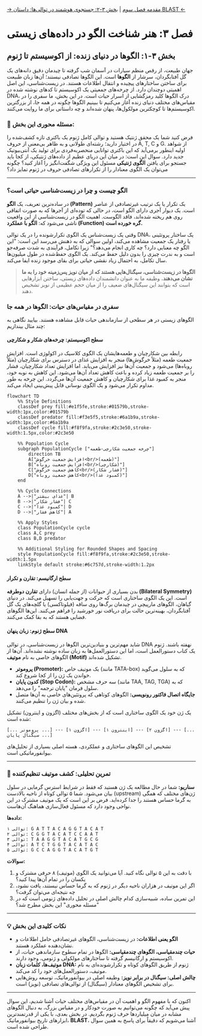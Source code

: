 [→ مقدمه فصل سوم](./00-introduction.md) | [بخش ۳-۲: جستجوی هوشمند در توالی‌ها: داستان BLAST ←](./02-intelligent-sequence-search-blast.md)

# فصل ۳: هنر شناخت الگو در داده‌های زیستی

## بخش ۳-۱: الگوها در دنیای زنده: از اکوسیستم تا ژنوم

جهان طبیعت، از رقص منظم سیارات در آسمان شب گرفته تا چیدمان دقیق دانه‌های یک گل آفتابگردان، سرشار از **الگوها** است. این الگوها تصادفی نیستند؛ آن‌ها زبان طبیعت برای ساختن ساختارهای پیچیده و انتقال اطلاعات هستند. در زیست‌شناسی، این اصل اهمیتی دوچندان دارد. از چرخه‌های جمعیتی یک اکوسیستم تا کدهای نوشته شده در DNA، درک الگوها کلید رمزگشایی از اسرار حیات است. در این بخش، ما سفری را در مقیاس‌های مختلف دنیای زنده آغاز می‌کنیم تا ببینیم الگوها چگونه در همه جا، از بزرگترین اکوسیستم‌ها تا کوچکترین مولکول‌ها، پنهان شده‌اند و چه داستانی برای ما روایت می‌کنند.

### 🎯 مسئله محوری این بخش:

فرض کنید شما یک محقق ژنتیک هستید و توالی کامل ژنوم یک باکتری تازه کشف‌شده را در اختیار دارید؛ رشته‌ای طولانی و به ظاهر بی‌معنی از حروف A, T, C و G. از شواهد اولیه اینطور برمی‌آید که این باکتری توانایی منحصربه‌فردی برای تولید یک آنتی‌بیوتیک جدید دارد. سوال این است: در میان این دریای عظیم از داده‌های ژنتیکی، از کجا باید جستجو برای یافتن **الگوی ژنتیکی** مسئول این ویژگی شگفت‌انگیز را آغاز کنید؟ چگونه می‌توان یک الگوی معنادار را از تکرارهای تصادفی حروف در ژنوم تمایز داد؟

---

### الگو چیست و چرا در زیست‌شناسی حیاتی است؟

در ساده‌ترین تعریف، یک **الگو (Pattern)** یک تکرار یا یک ترتیب غیرتصادفی از عناصر است. یک دیوار آجری دارای الگو است، در حالی که توده‌ای از آجرها که به صورت اتفاقی روی هم ریخته شده‌اند، فاقد الگوست. اهمیت الگو در زیست‌شناسی از این واقعیت ناشی می‌شود که: **الگو با عملکرد (Function) گره خورده است.**

وقتی یک زیست‌شناس یک الگوی تکرارشونده را در یک توالی DNA، یک ساختار پروتئینی یا رفتار یک جمعیت مشاهده می‌کند، اولین سوالی که به ذهنش می‌رسد این است: "این الگو چه معنایی دارد؟ چه کاری انجام می‌دهد؟" زیرا تکامل، فرآیندی به شدت صرفه‌جو است و به ندرت چیزی را بدون دلیل حفظ می‌کند. یک الگوی حفظ‌شده در طول میلیون‌ها سال تکامل، به احتمال زیاد نقشی حیاتی برای بقای موجود زنده ایفا می‌کند.

> **الگوها در زیست‌شناسی، سیگنال‌هایی هستند که از میان نویز پس‌زمینه خود را به ما نشان می‌دهند.** وظیفه ما به عنوان دانشمندان داده‌های زیستی، ساختن ابزارهایی است که بتوانند این سیگنال‌های ضعیف را از میان حجم عظیمی از نویز تشخیص دهند.

### سفری در مقیاس‌های حیات: الگوها در همه جا

الگوهای زیستی در هر سطحی از سازماندهی حیات قابل مشاهده هستند. بیایید نگاهی به چند مثال بیندازیم:

#### سطح اکوسیستم: چرخه‌های شکار و شکارچی

رابطه بین شکارچیان و طعمه‌هایشان یک الگوی کلاسیک در اکولوژی است. افزایش جمعیت طعمه (مثلاً خرگوش‌ها) منجر به افزایش غذای در دسترس برای شکارچیان (مثلاً روباه‌ها) می‌شود و جمعیت آن‌ها نیز افزایش می‌یابد. اما افزایش تعداد شکارچیان، فشار را بر جمعیت طعمه زیاد کرده و باعث کاهش تعداد آن‌ها می‌شود. این کاهش به نوبه خود، منجر به کمبود غذا برای شکارچیان و کاهش جمعیت آن‌ها می‌گردد. این چرخه به طور مداوم تکرار می‌شود و یک الگوی نوسانی قابل پیش‌بینی ایجاد می‌کند.

```mermaid
flowchart TD
    %% Style Definitions
    classDef prey fill:#e1f5fe,stroke:#01579b,stroke-width:1px,color:#01579b
    classDef predator fill:#f3e5f5,stroke:#6a1b9a,stroke-width:1px,color:#6a1b9a
    classDef cycle fill:#f8f9fa,stroke:#2c3e50,stroke-width:1.5px,color:#2c3e50

    %% Population Cycle
    subgraph PopulationCycle ["چرخه جمعیت شکارچی-طعمه"]
        direction TB
        A["افزایش جمعیت خرگوش<br/>(طعمه)"]
        B["افزایش جمعیت روباه<br/>(شکارچی)"]
        C["کاهش جمعیت خرگوش<br/>(فشار شکار)"]
        D["کاهش جمعیت روباه<br/>(کمبود غذا)"]
    end

    %% Cycle Connections
    A -->|"غذای بیشتر"| B
    B -->|"فشار شکار"| C
    C -->|"کمبود غذا"| D
    D -->|"کاهش فشار"| A

    %% Apply Styles
    class PopulationCycle cycle
    class A,C prey
    class B,D predator

    %% Additional Styling for Rounded Shapes and Spacing
    style PopulationCycle fill:#f8f9fa,stroke:#2c3e50,stroke-width:1.5px
    linkStyle default stroke:#6c757d,stroke-width:1.2px
```

#### سطح ارگانیسم: تقارن و تکرار

بدن بسیاری از حیوانات (از جمله انسان) دارای **تقارن دوطرفه (Bilateral Symmetry)** است. این یک الگوی ساختاری است که حرکت و جهت‌یابی را تسهیل می‌کند. در دنیای گیاهان، الگوهای مارپیچی در چیدمان برگ‌ها روی ساقه (فیلوتاکسی) یا گلچه‌های یک گل آفتابگردان، بهینه‌ترین حالت برای دریافت نور خورشید را فراهم می‌کنند. این‌ها الگوهای فضایی هستند که به بقا کمک می‌کنند.

#### سطح ژنوم: زبان پنهان DNA

شاید مهم‌ترین و بنیادین‌ترین الگوها در زیست‌شناسی، در توالی DNA نهفته باشند. ژنوم یک کتاب دستورالعمل است، اما این دستورالعمل‌ها به زبان ساده نوشته نشده‌اند. آن‌ها از الگوهای خاصی به نام **موتیف (Motif)** تشکیل شده‌اند.

- **پروموتر (Promoter):** یک موتیف خاص (مانند TATA-box) که به سلول می‌گوید خواندن یک ژن را از کجا شروع کند.
- **کدون پایان (Stop Codon):** سه حرف مشخص (مانند TAA, TAG, TGA) که به سلول فرمان "پایان ترجمه" را می‌دهد.
- **جایگاه اتصال فاکتور رونویسی:** الگوهای کوتاهی که پروتئین‌های خاصی به آن‌ها متصل شده و بیان ژن را تنظیم می‌کنند.

یک ژن خود یک الگوی ساختاری است که از بخش‌های مختلف (اگزون و اینترون) تشکیل شده است:

`[... پروموتر ...] --- [اگزون ۱] --- [اینترون ۱] --- [اگزون ۲] --- [... سیگنال پایان ...]`

تشخیص این الگوهای ساختاری و عملکردی، هسته اصلی بسیاری از تحلیل‌های بیوانفورماتیکی است.

---

### 🔬 تمرین تحلیلی: کشف موتیف تنظیم‌کننده

**سناریو:** شما در حال مطالعه یک ژن هستید که فقط در شرایط استرس گرمایی در سلول بیان می‌شود. شما ۵ توالی کوتاه از ناحیه بالادست (upstream) ژن‌های مختلف که همگی به گرما حساس هستند را جدا کرده‌اید. فرض بر این است که یک موتیف مشترک در این نواحی وجود دارد که مسئول فعال‌سازی هماهنگ آن‌هاست.

**داده‌ها:**

```
توالی ۱: G A T T A C A G G T A C A T
توالی ۲: C G G T A C A T C C A A T
توالی ۳: T A A G G T A C A T G C G
توالی ۴: A T C T G G T A C A T A C
توالی ۵: G C C A G G T A C A T G T
```

**سوالات:**

1.  با دقت به این ۵ توالی نگاه کنید. آیا می‌توانید یک الگوی (موتیف) ۸ حرفی مشترک و یکسان را در تمام آن‌ها پیدا کنید؟
2.  اگر این موتیف در هزاران ناحیه دیگر در ژنوم که به گرما حساس نیستند، یافت نشود، چه نتیجه‌ای می‌توان گرفت؟
3.  این تمرین ساده، شبیه‌سازی کدام چالش اصلی در تحلیل داده‌های ژنومی است که در "مسئله محوری" این بخش مطرح شد؟

---

### 💡 نکات کلیدی این بخش

- **الگو یعنی اطلاعات:** در زیست‌شناسی، الگوهای غیرتصادفی حامل اطلاعات و نشان‌دهنده عملکرد هستند.
- **حیات چندمقیاسی، الگوهای چندمقیاسی:** الگوها در تمام سطوح سازماندهی حیات، از اکوسیستم و ارگانیسم گرفته تا ساختارهای مولکولی و ژنومی، وجود دارند.
- **موتیف‌ها، کلمات زبان DNA:** ژنوم از طریق الگوهای کوتاه و تکرارشونده‌ای به نام موتیف، دستورالعمل‌های خود را کد می‌کند.
- **چالش اصلی: سیگنال در برابر نویز:** وظیفه اصلی در بیوانفورماتیک، توسعه روش‌هایی برای تشخیص الگوهای معنادار (سیگنال) از توالی‌های تصادفی (نویز) است.

---

اکنون که با مفهوم الگو و اهمیت آن در مقیاس‌های مختلف حیات آشنا شدیم، این سوال پیش می‌آید که چگونه می‌توانیم به صورت خودکار و در مقیاس بزرگ، به دنبال الگوهای مشابه در میان میلیاردها حرف ژنوم بگردیم. در بخش بعدی، با یکی از قدرتمندترین ابزارهای تاریخ بیوانفورماتیک، **BLAST**، آشنا می‌شویم که دقیقاً برای پاسخ به همین سوال طراحی شده است.
